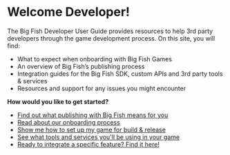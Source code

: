 # Welcome Developer!

The Big Fish Developer User Guide provides resources to help 3rd party developers through the game development process. On this site, you will find:

- What to expect when onboarding with Big Fish Games
- An overview of Big Fish’s publishing process
- Integration guides for the Big Fish SDK, custom APIs and 3rd party tools & services
- Resources and support for any issues you might encounter

**How would you like to get started?**

- [Find out what publishing with Big Fish means for you](./publishing)
- [Read about our onboarding process](./onboarding)
- [Show me how to set up my game for build & release](./build-release)
- [See what tools and services you'll be using in your game](./tools-services)
- [Ready to integrate a specific feature? Find it here!](./game-features)